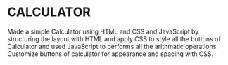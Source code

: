 # CALCULATOR
Made a simple Calculator using HTML and CSS and JavaScript by structuring the layout with HTML and apply CSS to style all the buttons of Calculator and used JavaScript to performs all the arithmatic operations. Customize buttons of calculator for appearance and spacing with CSS.
